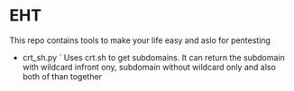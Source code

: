 # EHT
This repo contains tools to make your life easy and aslo for pentesting

- crt_sh.py
  ` Uses crt.sh to get subdomains. It can return the subdomain with wildcard infront ony, subdomain without wildcard only and also both of than together 
